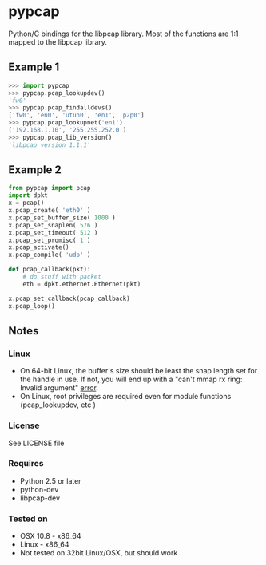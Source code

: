 # pypcap

Python/C bindings for the libpcap library.
Most of the functions are 1:1 mapped to the libpcap library. 
 
## Example 1

```python
>>> import pypcap
>>> pypcap.pcap_lookupdev()
'fw0'
>>> pypcap.pcap_findalldevs()
['fw0', 'en0', 'utun0', 'en1', 'p2p0']
>>> pypcap.pcap_lookupnet('en1')
('192.168.1.10', '255.255.252.0')
>>> pypcap.pcap_lib_version()
'libpcap version 1.1.1'
```

## Example 2

```python
from pypcap import pcap
import dpkt
x = pcap()
x.pcap_create( 'eth0' )
x.pcap_set_buffer_size( 1000 )
x.pcap_set_snaplen( 576 )
x.pcap_set_timeout( 512 )
x.pcap_set_promisc( 1 )
x.pcap_activate()
x.pcap_compile( 'udp' )

def pcap_callback(pkt):
    # do stuff with packet
    eth = dpkt.ethernet.Ethernet(pkt)

x.pcap_set_callback(pcap_callback)
x.pcap_loop()
```

## Notes
### Linux
* On 64-bit Linux, the buffer's size should be least the snap length set for the handle in use. If not, you will end up with a "can't mmap rx ring: Invalid argument" [error](http://stackoverflow.com/questions/11397367/issue-in-pcap-set-buffer-size). 
* On Linux, root privileges are required even for module functions (pcap_lookupdev, etc )

### License
See LICENSE file

### Requires
* Python 2.5 or later
* python-dev
* libpcap-dev

### Tested on
* OSX 10.8  - x86_64
* Linux     - x86_64
* Not tested on 32bit Linux/OSX, but should work
